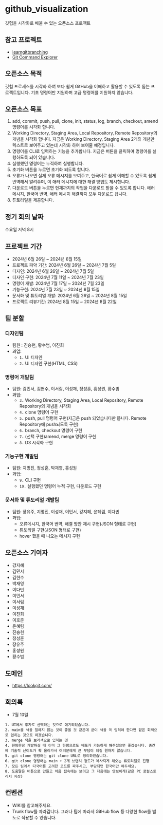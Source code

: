 # github_visualization
깃헙을 시각화로 배울 수 있는 오픈소스 프로젝트

## 참고 프로젝트
* [learngitbranching](https://learngitbranching.js.org/?locale=ko)
* [Git Command Explorer](https://git.gaozih.com/)

## 오픈소스 목적
깃헙 프로세스를 시각화 하여 보다 쉽게 GitHub을 이해하고 활용할 수 있도록 돕는 프로젝트입니다. 기초 명령어만 지원하며 고급 명령어를 지원하지 않습니다.

## 오픈소스 목표
1. add, commit, push, pull, clone, init, status, log, branch, checkout, amend 명령어를 시각화 합니다.
2. Working Directory, Staging Area, Local Repository, Remote Repository의 개념을 시각화 합니다. 지금은 Working Directory, Staging Area 2개의 개념만 텍스트로 보여주고 있는데 시각화 하여 보여줄 예정입니다.
3. 명령어를 CLI로 입력하는 기능을 추가합니다. 지금은 버튼을 클릭하여 명령어를 실행하도록 되어 있습니다.
4. 실행했던 명령어는 누적하여 실행합니다.
5. 초기화 버튼을 누르면 초기화 되도록 합니다.
6. 오류가 나오면 실제 오류 메시지를 보여주고, 한국어로 쉽게 이해할 수 있도록 쉽게 번역해서 알려주며, 이 애러 메시지에 대한 해결 방법도 제시합니다.
7. 다운로드 버튼을 누르면 현재까지의 작업을 다운로드 받을 수 있도록 합니다. 애러메시지, 한국어 번역, 애러 메시지 해결까지 모두 다운로드 됩니다.
8. 튜토리얼을 제공합니다.

## 정기 회의 날짜
수요일 저녁 8시

## 프로젝트 기간
* 2024년 6월 26일 ~ 2024년 8월 15일
* 프로젝트 파악 기간: 2024년 6월 26일 ~ 2024년 7월 5일
* 디자인: 2024년 6월 26일 ~ 2024년 7월 5일
* 디자인 구현: 2024년 7월 11일 ~ 2024년 7월 23일
* 명령어 개발: 2024년 7월 17일 ~ 2024년 7월 23일
* 기능구현: 2024년 7월 23일 ~ 2024년 8월 15일
* 문서화 및 튜토리얼 개발: 2024년 6월 26일 ~ 2024년 8월 15일
* 프로젝트 리뷰기간: 2024년 8월 15일 ~ 2024년 8월 22일

## 팀 분할
### 디자인팀
* 팀원 : 진승현, 황수범, 이진희
* 과업:
    * `1.` UI 디자인
    * `2.` UI 디자인 구현(HTML, CSS)

### 명령어 개발팀
* 팀원: 김민서, 김현수, 이서림, 이성재, 정성훈, 홍성원, 황수범 
* 과업:
    * `3.` Working Directory, Staging Area, Local Repository, Remote Repository의 개념을 시각화
    * `4.` clone 명령어 구현
    * `5.` push, pull 명령어 구현(지금은 push 되었습니다만 뜹니다. Remote Repository에 push되도록 구현)
    * `6.` branch, checkout 명령어 구현
    * `7.` (선택 구현)amend, merge 명령어 구현
    * `8.` D3 시각화 구현

### 기능구현 개발팀
* 팀원: 지명진, 정성훈, 박재영, 홍성원
* 과업:
    * `9.` CLI 구현
    * `10.` 실행했던 명령어 누적 구현, 다운로드 구현

### 문서화 및 튜토리얼 개발팀
* 팀원: 장유주, 지명진, 이성재, 이민서, 강지혜, 윤혜림, 이다빈
* 과업:
    * 오류메시지, 한국어 번역, 해결 방안 제시 구현(JSON 형태로 구현) 
    * 튜토리얼 구현(JSON 형태로 구현)
    * hover 했을 때 나오는 메시지 구현

## 오픈소스 기여자
* 강지혜
* 김민서
* 김현수
* 박재영
* 이다빈
* 이민서
* 이서림
* 이성재
* 이진희
* 이호준
* 윤혜림
* 진승현
* 정성훈
* 장유주
* 홍성원
* 황수범

## 도메인
* https://lookgit.com/

## 회의록
* 7월 10일
```
1. UI에서 후자로 선택하는 것으로 얘기되었습니다.
2. main을 색을 칠하지 않는 것이 좋을 것 같은데 굳이 색을 꼭 입혀야 한다면 짙은 회색으로 입히는 것으로 하겠습니다. 
3. merge 색을 보라색으로 입히는 것
4. 한땀한땀 개발하실 때 이미 그 한땀으로도 배포가 가능하게 해주셨으면 좋겠습니다. 중간에 기술적 난이도가 확 올라가서 여러분에게 큰 부담이 되길 원하지 않습니다.
5. git clone 명령어는 git clone URL로 정리하겠습니다.
6. git clone 명령어는 main + 2개 브랜치 정도가 복사되게 해오는 튜토리얼로 진행
7. 모든 팀에서 다국어를 고려한 코드를 짜주시고, 부담되면 한국어만 해두세요.
8. 도움말은 버튼으로 만들고 처음 접속에는 보이고 그 다음에는 안보이게(같은 PC 로컬스토리지 저장)
```

## 컨벤션
* WIKI를 참고해주세요.
* Trunk flow를 따라갑니다. 그러나 팀에 따라서 GitHub flow 등 다양한 flow를 별도로 적용할 수 있습니다.